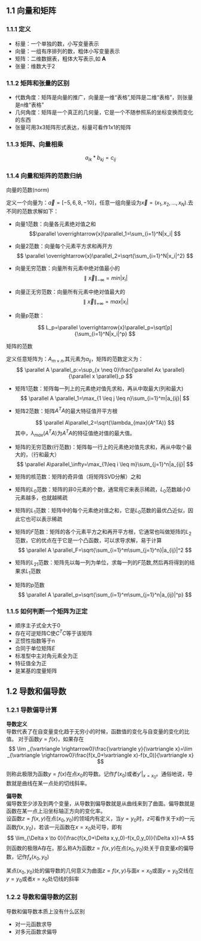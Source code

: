 ## 1.1 向量和矩阵

### 1.1.1 定义
* 标量：一个单独的数，小写变量表示
* 向量：一组有序排列的数，粗体小写变量表示
* 矩阵：二维数据表，粗体大写表示,如 **A**
* 张量：维数大于2

### 1.1.2 矩阵和张量的区别

* 代数角度：矩阵是向量的推广，向量是一维“表格”,矩阵是二维“表格”，则张量是n维“表格”
* 几何角度：矩阵是一个真正的几何量，它是一个不随参照系的坐标变换而变化的东西
* 张量可用3x3矩阵形式表达，标量可看作1x1的矩阵


### 1.1.3 矩阵、向量相乘

$$
a_{ik} * b_{kj}=c_{ij}
$$

### 1.1.4 向量和矩阵的范数归纳

向量的范数(norm)

定义一个向量为：$\overrightarrow{a}=[-5,6,8,-10]$，任意一组向量设为$\overrightarrow{x}=(x_1,x_2,\ldots,x_N)$.去不同的范数求解如下：

* 向量1范数：向量各元素绝对值之和
  $$\parallel \overrightarrow{x}\parallel_1=\sum_{i=1}^N|x_i|
  $$

* 向量2范数：向量每个元素平方求和再开方
  $$
    \parallel \overrightarrow{x}\parallel_2=\sqrt{\sum_{i=1}^N|x_i|^2}
  $$

* 向量无穷范数：向量所有元素中绝对值最小的
  $$
    \parallel \overrightarrow{x}\parallel_{-\infty}=min|x_i|
  $$

* 向量正无穷范数：向量所有元素中绝对值最大的
  $$
    \parallel \overrightarrow{x}\parallel_{+\infty}=max|x_i|
  $$

* 向量p范数：

    $$
        L_p=\parallel \overrightarrow{x}\parallel_p=\sqrt[p]{\sum_{i=1}^N|x_i|^p}
    $$

矩阵的范数

定义任意矩阵为：$A_{m \times n}$,其元素为$a_{ij}$，矩阵的范数定义为：\
$$
\parallel A \parallel_p:=\sup_{x \neq 0}\frac{\parallel Ax \parallel}{\parallel x \parallel}_p
$$

* 矩阵1范数：矩阵每一列上的元素绝对值先求和，再从中取最大(列和最大)
  $$
    \parallel A \parallel_1=\max_{1 \leq j \leq n}\sum_{i=1}^m|a_{ij}|
  $$

* 矩阵2范数：矩阵$A^TA$的最大特征值开平方根
  
  $$
    \parallel A\parallel_2=\sqrt{\lambda_{max}(A^TA)}
  $$
  其中，$\lambda_{max}(A^TA)$为$A^TA$的特征值绝对值的最大值。

* 矩阵的无穷范数(行范数)：矩阵每一行上的元素绝对值先求和，再从中取个最大的，（行和最大）
  $$
    \parallel A\parallel_\infty=\max_{1\leq i \leq m}\sum_{j=1}^n|a_{ij}|
  $$

* 矩阵的核范数：矩阵的奇异值（将矩阵SVD分解）之和
* 矩阵的$L_0$范数：矩阵的非0元素的个数，通常用它来表示稀疏，$L_0$范数越小0元素越多，也就越稀疏
* 矩阵的$L_1$范数：矩阵中的每个元素绝对值之和，它是$L_0$范数的最优凸近似，因此它也可以表示稀疏
* 矩阵的$F$范数：矩阵的各个元素平方之和再开平方根，它通常也叫做矩阵的$L_2$范数，它的优点在于它是一个凸函数，可以求导求解，易于计算
  $$
    \parallel A \parallel_F=\sqrt{\sum_{i=1}^m\sum_{j=1}^n}|a_{ij}|^2
  $$

* 矩阵的$L_{21}$范数：矩阵先以每一列为单位，求每一列的$F$范数,然后再将得到的结果求$L_1$范数
* 矩阵的p范数
  $$
    \parallel A \parallel_p=\sqrt{\sum_{i=1}^m\sum_{j=1}^n|a_{ij}|^p}
  $$
  

### 1.1.5 如何判断一个矩阵为正定

* 顺序主子式全大于0
* 存在可逆矩阵C使$C^TC$等于该矩阵
* 正惯性指数等于n
* 合同于单位矩阵$E$
* 标准型中主对角元素全为正
* 特征值全为正
* 是某基的度量矩阵

## 1.2 导数和偏导数

### 1.2.1 导数偏导计算

**导数定义** \
导数代表了在自变量变化趋于无穷小的时候，函数值的变化与自变量的变化的比值。
对于函数$y=f(x)$，如果存在
$$
\lim _{\vartriangle \rightarrow0}\frac{\vartriangle y}{\vartriangle x}=\lim _{\vartriangle \rightarrow0}\frac{f(x_0+\vartriangle x)-f(x_0)}{\vartriangle x}
$$

则称此极限为函数$y=f(x)$在点$x_0$的导数。记作$f'(x_0)$或者$y'|_{x=x_0}$。通俗地说，导数就是曲线在某一点处的切线斜率。

**偏导数**\
偏导数至少涉及到两个变量，从导数到偏导数就是从曲线来到了曲面。偏导数就是函数在某一点上沿坐标轴正方向的变化率。\
设函数$z=f(x,y)$在点$(x_0,y_0)$的领域内有定义，当$y=y_0$时，$z$可看作关于x的一元函数$f(x,y_0)$，若该一元函数在$x=x_0$处可导，即有
$$
\lim_{\Delta x \to 0}{\frac{f(x_0+\Delta x,y_0)-f(x_0,y_0)}{\Delta x}}=A
$$
则函数的极限A存在。那么称A为函数$z=f(x,y)$在点$(x_0,y_0)$处关于自变量$x$的偏导数，记作$f_x(x_0,y_0)$

某点$(x_0,y_0)$处的偏导数的几何意义为曲面$z=f(x,y)$与面$x=x_0$或面$y=y_0$交线在$y=y_0$或者$x=x_0$处切线的斜率


### 1.2.2 导数和偏导数的区别

导数和偏导数本质上没有什么区别
* 对一元函数求导
* 对多元函数求偏导